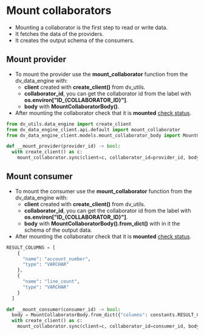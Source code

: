 # Mount collaborators

- Mounting a collaborator is the first step to read or write data.
- It fetches the data of the providers.
- It creates the output schema of the consumers.

## Mount provider

- To mount the provider use the **mount_collaborator** function from the dv_data_engine with:
  - **client** created with **create_client()** from dv_utils.
  - **collaborator_id**, you can get the collaborator id from the label with **os.environ[\"ID_\{COLLABORATOR_ID}"]**.
  - **body** with **MountCollaboratorBody()**.
- After mounting the collaborator check that it is **mounted** [check status](/docs/algorithm-development/learn-by-example/check-status).

```python
from dv_utils.data_engine import create_client
from dv_data_engine_client.api.default import mount_collaborator
from dv_data_engine_client.models.mount_collaborator_body import MountCollaboratorBody

def __mount_provider(provider_id) -> bool:
  with create_client() as c:
    mount_collaborator.sync(client=c, collaborator_id=provider_id, body=MountCollaboratorBody())
```

## Mount consumer

- To mount the consumer use the **mount_collaborator** function from the dv_data_engine with:
  - **client** created with **create_client()** from dv_utils.
  - **collaborator_id**, you can get the collaborator id from the label with **os.environ[\"ID_\{COLLABORATOR_ID}"]**.
  - **body** with **MountCollaboratorBody().from_dict()** with in it the schema of the output data.
- After mounting the collaborator check that it is **mounted** [check status](/docs/algorithm-development/learn-by-example/check-status).

```python
RESULT_COLUMNS = [
    {
      "name": "account_number",
      "type": "VARCHAR"
    },
    {
      "name": "line_count",
      "type": "VARCHAR"
    }
  ]

def __mount_consumer(consumer_id) -> bool:
  body = MountCollaboratorBody.from_dict({"columns": constants.RESULT_COLUMNS})
  with create_client() as c:
    mount_collaborator.sync(client=c, collaborator_id=consumer_id, body=body)
```
